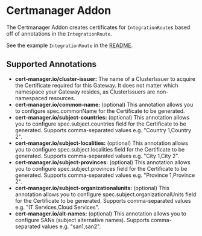 # Certmanager Addon

The Certmanager Addon creates certificates for `IntegrationRoute`s based off of annotations in the `IntegrationRoute`.

See the example `IntegrationRoute` in the [README](../../../example/README.md#example-integrationroute-using-tls-and-the-certmanager-addon).

## Supported Annotations
- **cert-manager.io/cluster-issuer:** The name of a ClusterIssuer to acquire the Certificate required for this Gateway. It does not matter which namespace your Gateway resides, as ClusterIssuers are non-namespaced resources.
- **cert-manager.io/common-name:** (optional) This annotation allows you to configure spec.commonName for the Certificate to be generated.
- **cert-manager.io/subject-countries:** (optional) This annotation allows you to configure spec.subject.countries field for the Certificate to be generated. Supports comma-separated values e.g. "Country 1,Country 2".
- **cert-manager.io/subject-localities:** (optional) This annotation allows you to configure spec.subject.localities field for the Certificate to be generated. Supports comma-separated values e.g. "City 1,City 2".
- **cert-manager.io/subject-provinces:** (optional) This annotation allows you to configure spec.subject.provinces field for the Certificate to be generated. Supports comma-separated values e.g. "Province 1,Province 2".
- **cert-manager.io/subject-organizationalunits:** (optional) This annotation allows you to configure spec.subject.organizationalUnits field for the Certificate to be generated. Supports comma-separated values e.g. "IT Services,Cloud Services".
- **cert-manager.io/alt-names:** (optional) This annotation allows you to configure SANs (subject alternative names). Supports comma-separated values e.g. "san1,san2".

